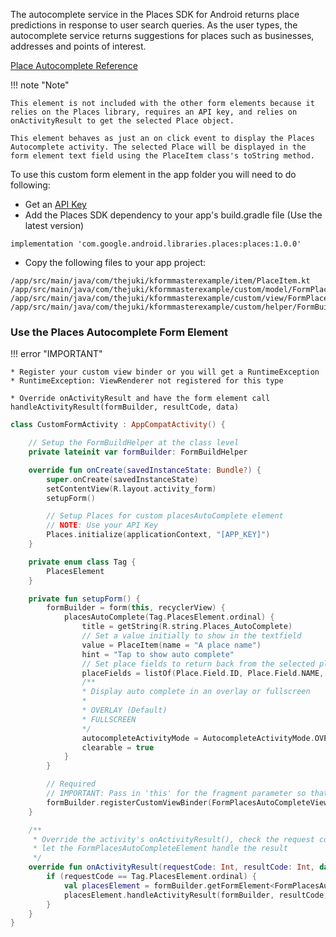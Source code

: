 The autocomplete service in the Places SDK for Android returns place predictions in response to user search queries. As the user types, the autocomplete service returns suggestions for places such as businesses, addresses and points of interest.

[Place Autocomplete Reference](https://developers.google.com/places/android-sdk/autocomplete)

!!! note "Note"

    This element is not included with the other form elements because it relies on the Places library, requires an API key, and relies on onActivityResult to get the selected Place object.

    This element behaves as just an on click event to display the Places Autocomplete activity. The selected Place will be displayed in the form element text field using the PlaceItem class's toString method.

To use this custom form element in the app folder you will need to do following: 

- Get an [API Key](https://developers.google.com/places/android-sdk/signup)
- Add the Places SDK dependency to your app's build.gradle file (Use the latest version)

```text
implementation 'com.google.android.libraries.places:places:1.0.0'
```

- Copy the following files to your app project:
```text
/app/src/main/java/com/thejuki/kformmasterexample/item/PlaceItem.kt
/app/src/main/java/com/thejuki/kformmasterexample/custom/model/FormPlacesAutoCompleteElement.kt
/app/src/main/java/com/thejuki/kformmasterexample/custom/view/FormPlacesAutoCompleteViewBinder.kt
/app/src/main/java/com/thejuki/kformmasterexample/custom/helper/FormBuilderExtensions.kt
```

### Use the Places Autocomplete Form Element

!!! error "IMPORTANT"

    * Register your custom view binder or you will get a RuntimeException
    * RuntimeException: ViewRenderer not registered for this type

    * Override onActivityResult and have the form element call handleActivityResult(formBuilder, resultCode, data)

```kotlin
class CustomFormActivity : AppCompatActivity() {

    // Setup the FormBuildHelper at the class level
    private lateinit var formBuilder: FormBuildHelper

    override fun onCreate(savedInstanceState: Bundle?) {
        super.onCreate(savedInstanceState)
        setContentView(R.layout.activity_form)
        setupForm()

        // Setup Places for custom placesAutoComplete element
        // NOTE: Use your API Key
        Places.initialize(applicationContext, "[APP_KEY]")
    }

    private enum class Tag {
        PlacesElement
    }

    private fun setupForm() {
        formBuilder = form(this, recyclerView) {
            placesAutoComplete(Tag.PlacesElement.ordinal) {
                title = getString(R.string.Places_AutoComplete)
                // Set a value initially to show in the textfield
                value = PlaceItem(name = "A place name")
                hint = "Tap to show auto complete"
                // Set place fields to return back from the selected place
                placeFields = listOf(Place.Field.ID, Place.Field.NAME, Place.Field.ADDRESS)
                /**
                * Display auto complete in an overlay or fullscreen
                *
                * OVERLAY (Default)
                * FULLSCREEN
                */
                autocompleteActivityMode = AutocompleteActivityMode.OVERLAY
                clearable = true
            }
        }

        // Required
        // IMPORTANT: Pass in 'this' for the fragment parameter so that startActivityForResult is called from the fragment (If you are using a fragment instead of an activity)
        formBuilder.registerCustomViewBinder(FormPlacesAutoCompleteViewBinder(context, formBuilder, layoutID = null, fragment = null).viewBinder)
    }

    /**
     * Override the activity's onActivityResult(), check the request code, and
     * let the FormPlacesAutoCompleteElement handle the result
     */
    override fun onActivityResult(requestCode: Int, resultCode: Int, data: Intent?) {
        if (requestCode == Tag.PlacesElement.ordinal) {
            val placesElement = formBuilder.getFormElement<FormPlacesAutoCompleteElement>(Tag.PlacesElement.ordinal)
            placesElement.handleActivityResult(formBuilder, resultCode, data)
        }
    }
}
```
